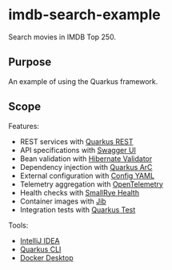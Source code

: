 # imdb-search-example

Search movies in IMDB Top 250.

## Purpose

An example of using the Quarkus framework.

## Scope

Features:

* REST services with [Quarkus REST](https://quarkus.io/guides/rest)
* API specifications with [Swagger UI](https://quarkus.io/guides/openapi-swaggerui)
* Bean validation with [Hibernate Validator](https://quarkus.io/guides/validation)
* Dependency injection with [Quarkus ArC](https://quarkus.io/guides/cdi-reference)
* External configuration with [Config YAML](https://quarkus.io/guides/config-yaml)
* Telemetry aggregation with [OpenTelemetry](https://quarkus.io/guides/opentelemetry)
* Health checks with [SmallRye Health](https://quarkus.io/guides/smallrye-health)
* Container images with [Jib](https://quarkus.io/guides/container-image)
* Integration tests with [Quarkus Test](https://quarkus.io/guides/getting-started-testing)

Tools:

* [IntelliJ IDEA](https://www.jetbrains.com/idea/)
* [Quarkus CLI](https://quarkus.io/guides/cli-tooling)
* [Docker Desktop](https://www.docker.com/products/docker-desktop/)
